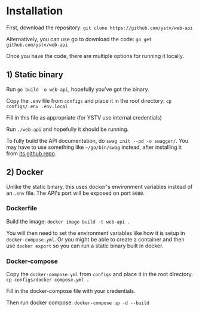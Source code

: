 # Installation

First, download the repository: `git clone https://github.com/ystv/web-api`

Alternatively, you can use go to download the code: `go get github.com/ystv/web-api`

Once you have the code, there are multiple options for running it locally.

## 1) Static binary

Run `go build -o web-api`, hopefully you've got the binary.

Copy the `.env` file from `configs` and place it in the root directory:
`cp configs/.env .env.local`

Fill in this file as appropriate (for YSTV use internal credentials)

Run `./web-api` and hopefully it should be running.

To fully build the API documentation, do `swag init --pd -o swagger/`.
You may have to use something like `~/go/bin/swag` instead, after installing it from [its github repo](github.com/swaggo/swag).

## 2) Docker

Unlike the static binary, this uses docker's environment variables instead of an `.env` file.
The API's port will be exposed on port `8080`.

### Dockerfile

Build the image: `docker image build -t web-api .`

You will then need to set the environment variables like how it is setup in `docker-compose.yml`.
Or you might be able to create a container and then use `docker export` so you can run a static binary built in docker.

### Docker-compose

Copy the `docker-compose.yml` from `configs` and place it in the root directory.  
`cp configs/docker-compose.yml .`

Fill in the docker-compose file with your credentials.

Then run docker compose: `docker-compose up -d --build`
